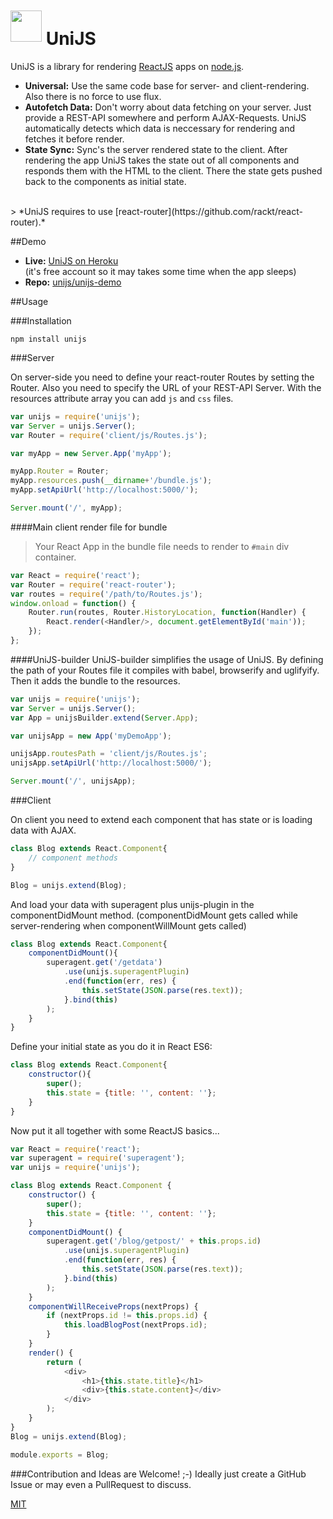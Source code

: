 
# <img src="https://avatars0.githubusercontent.com/u/13003405?v=3&s=100" height="50" style="position: relative; top: -5px;" alt=""> UniJS

UniJS is a library for rendering [ReactJS](https://github.com/facebook/react) apps on [node.js](https://github.com/joyent/node).

* **Universal:** Use the same code base for server- and client-rendering. Also there is no force to use flux.
* **Autofetch Data:** Don't worry about data fetching on your server. Just provide a REST-API somewhere and perform AJAX-Requests. UniJS automatically detects which data is neccessary for rendering and fetches it before render.
* **State Sync:** Sync's the server rendered state to the client. After rendering the app UniJS takes the state out of all components and responds them with the HTML to the client. There the state gets pushed back to the components as initial state.

<br>
> *UniJS requires to use [react-router](https://github.com/rackt/react-router).*


##Demo
* **Live:** [UniJS on Heroku](https://unijs.herokuapp.com/)<br>
 (it's free account so it may takes some time when the app sleeps)
* **Repo:** [unijs/unijs-demo](https://github.com/unijs/unijs-demo)


##Usage

###Installation

`npm install unijs`

###Server

On server-side you need to define your react-router Routes by setting the Router. Also you need to specify the URL of your REST-API Server. With the resources attribute array you can add `js` and `css` files.

```js
var unijs = require('unijs');
var Server = unijs.Server();
var Router = require('client/js/Routes.js');

var myApp = new Server.App('myApp');

myApp.Router = Router;
myApp.resources.push(__dirname+'/bundle.js');
myApp.setApiUrl('http://localhost:5000/');

Server.mount('/', myApp);
```

####Main client render file for bundle
>Your React App in the bundle file needs to render to `#main` div container.

```js
var React = require('react');
var Router = require('react-router');
var routes = require('/path/to/Routes.js');
window.onload = function() {
	Router.run(routes, Router.HistoryLocation, function(Handler) {
		React.render(<Handler/>, document.getElementById('main'));
	});
};
```

####UniJS-builder
UniJS-builder simplifies the usage of UniJS. By defining the path of your Routes file it compiles with babel, browserify and uglifyify. Then it adds the bundle to the resources.

```js
var unijs = require('unijs');
var Server = unijs.Server();
var App = unijsBuilder.extend(Server.App);

var unijsApp = new App('myDemoApp');

unijsApp.routesPath = 'client/js/Routes.js';
unijsApp.setApiUrl('http://localhost:5000/');

Server.mount('/', unijsApp);
```

###Client

On client you need to extend each component that has state or is loading data with AJAX.

```js
class Blog extends React.Component{
	// component methods
}

Blog = unijs.extend(Blog);
```

And load your data with superagent plus unijs-plugin in the componentDidMount method. (componentDidMount gets called while server-rendering when componentWillMount gets called)

```js
class Blog extends React.Component{
	componentDidMount(){
		superagent.get('/getdata')
			.use(unijs.superagentPlugin)
			.end(function(err, res) {
				this.setState(JSON.parse(res.text));
			}.bind(this)
		);
	}
}
```

Define your initial state as you do it in React ES6:

```js
class Blog extends React.Component{
	constructor(){
		super();
		this.state = {title: '', content: ''};
	}
}
```

Now put it all together with some ReactJS basics...

```js
var React = require('react');
var superagent = require('superagent');
var unijs = require('unijs');

class Blog extends React.Component {
	constructor() {
		super();
		this.state = {title: '', content: ''};
	}
	componentDidMount() {
		superagent.get('/blog/getpost/' + this.props.id)
			.use(unijs.superagentPlugin)
			.end(function(err, res) {
				this.setState(JSON.parse(res.text));
			}.bind(this)
		);
	}
	componentWillReceiveProps(nextProps) {
		if (nextProps.id != this.props.id) {
			this.loadBlogPost(nextProps.id);
		}
	}
	render() {
		return (
			<div>
				<h1>{this.state.title}</h1>
				<div>{this.state.content}</div>
			</div>
		);
	}
}
Blog = unijs.extend(Blog);

module.exports = Blog;
```

###Contribution and Ideas are Welcome! ;-)
Ideally just create a GitHub Issue or may even a PullRequest to discuss.

[MIT](LICENSE)
